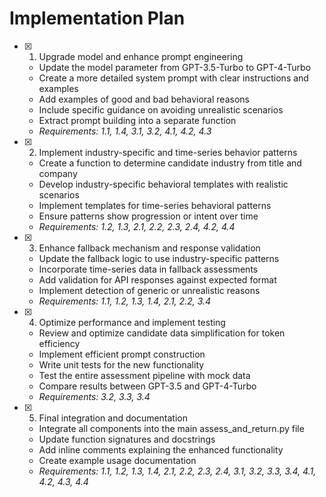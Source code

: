 # Implementation Plan

- [x] 1. Upgrade model and enhance prompt engineering
  - Update the model parameter from GPT-3.5-Turbo to GPT-4-Turbo
  - Create a more detailed system prompt with clear instructions and examples
  - Add examples of good and bad behavioral reasons
  - Include specific guidance on avoiding unrealistic scenarios
  - Extract prompt building into a separate function
  - _Requirements: 1.1, 1.4, 3.1, 3.2, 4.1, 4.2, 4.3_

- [x] 2. Implement industry-specific and time-series behavior patterns
  - Create a function to determine candidate industry from title and company
  - Develop industry-specific behavioral templates with realistic scenarios
  - Implement templates for time-series behavioral patterns
  - Ensure patterns show progression or intent over time
  - _Requirements: 1.2, 1.3, 2.1, 2.2, 2.3, 2.4, 4.2, 4.4_

- [x] 3. Enhance fallback mechanism and response validation
  - Update the fallback logic to use industry-specific patterns
  - Incorporate time-series data in fallback assessments
  - Add validation for API responses against expected format
  - Implement detection of generic or unrealistic reasons
  - _Requirements: 1.1, 1.2, 1.3, 1.4, 2.1, 2.2, 3.4_

- [x] 4. Optimize performance and implement testing
  - Review and optimize candidate data simplification for token efficiency
  - Implement efficient prompt construction
  - Write unit tests for the new functionality
  - Test the entire assessment pipeline with mock data
  - Compare results between GPT-3.5 and GPT-4-Turbo
  - _Requirements: 3.2, 3.3, 3.4_

- [x] 5. Final integration and documentation
  - Integrate all components into the main assess_and_return.py file
  - Update function signatures and docstrings
  - Add inline comments explaining the enhanced functionality
  - Create example usage documentation
  - _Requirements: 1.1, 1.2, 1.3, 1.4, 2.1, 2.2, 2.3, 2.4, 3.1, 3.2, 3.3, 3.4, 4.1, 4.2, 4.3, 4.4_